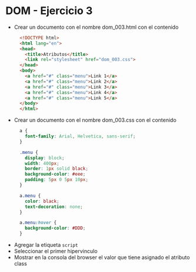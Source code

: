 # DOM - Ejercicio 3

* Crear un documento con el nombre dom_003.html con el contenido
  ```html
    <!DOCTYPE html>
    <html lang="en">
    <head>
      <title>Atributos</title>
      <link rel="stylesheet" href="dom_003.css">
    </head>
    <body>
      <a href="#" class="menu">Link 1</a>
      <a href="#" class="menu">Link 2</a>
      <a href="#" class="menu">Link 3</a>
      <a href="#" class="menu">Link 4</a>
      <a href="#" class="menu">Link 5</a>
    </body>
    </html>
  ```
* Crear un documento con el nombre dom_003.css con el contenido
  ```css
    a {
      font-family: Arial, Helvetica, sans-serif;
    }

    .menu {
      display: block;
      width: 400px;
      border: 1px solid black;
      background-color: #eee;
      padding: 5px 0 5px 10px;
    }

    a.menu {
      color: black;
      text-decoration: none;
    }

    a.menu:hover {
      background-color: #DDD;
    }
  ```
* Agregar la etiqueta `script`
* Seleccionar el primer hipervinculo
* Mostrar en la consola del browser el valor que tiene asignado el atributo class